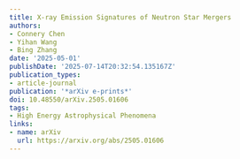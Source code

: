 ```yaml
---
title: X-ray Emission Signatures of Neutron Star Mergers
authors:
- Connery Chen
- Yihan Wang
- Bing Zhang
date: '2025-05-01'
publishDate: '2025-07-14T20:32:54.135167Z'
publication_types:
- article-journal
publication: '*arXiv e-prints*'
doi: 10.48550/arXiv.2505.01606
tags:
- High Energy Astrophysical Phenomena
links:
- name: arXiv
  url: https://arxiv.org/abs/2505.01606
---
```

